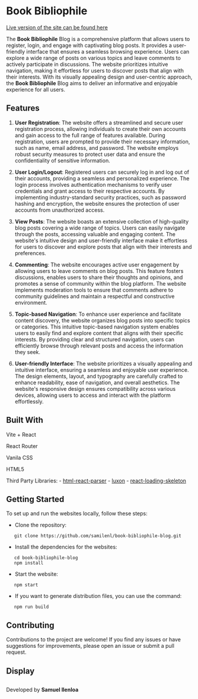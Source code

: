 # Book Bibliophile

[Live version of the site can be found here](https://book-bibliophile.netlify.app/)

The __Book Bibliophile__ Blog is a comprehensive platform that allows users to register, login, and engage with captivating blog posts. It provides a user-friendly interface that ensures a seamless browsing experience. Users can explore a wide range of posts on various topics and leave comments to actively participate in discussions. The website prioritizes intuitive navigation, making it effortless for users to discover posts that align with their interests. With its visually appealing design and user-centric approach, the __Book Bibliophile__ Blog aims to deliver an informative and enjoyable experience for all users.

## Features
1. __User Registration__: The website offers a streamlined and secure user registration process, allowing individuals to create their own accounts and gain access to the full range of features available. During registration, users are prompted to provide their necessary information, such as name, email address, and password. The website employs robust security measures to protect user data and ensure the confidentiality of sensitive information.

2. __User Login/Logout__: Registered users can securely log in and log out of their accounts, providing a seamless and personalized experience. The login process involves authentication mechanisms to verify user credentials and grant access to their respective accounts. By implementing industry-standard security practices, such as password hashing and encryption, the website ensures the protection of user accounts from unauthorized access.

3. __View Posts__: The website boasts an extensive collection of high-quality blog posts covering a wide range of topics. Users can easily navigate through the posts, accessing valuable and engaging content. The website's intuitive design and user-friendly interface make it effortless for users to discover and explore posts that align with their interests and preferences.

4. __Commenting__: The website encourages active user engagement by allowing users to leave comments on blog posts. This feature fosters discussions, enables users to share their thoughts and opinions, and promotes a sense of community within the blog platform. The website implements moderation tools to ensure that comments adhere to community guidelines and maintain a respectful and constructive environment.

5. __Topic-based Navigation__: To enhance user experience and facilitate content discovery, the website organizes blog posts into specific topics or categories. This intuitive topic-based navigation system enables users to easily find and explore content that aligns with their specific interests. By providing clear and structured navigation, users can efficiently browse through relevant posts and access the information they seek.

6. __User-friendly Interface__: The website prioritizes a visually appealing and intuitive interface, ensuring a seamless and enjoyable user experience. The design elements, layout, and typography are carefully crafted to enhance readability, ease of navigation, and overall aesthetics. The website's responsive design ensures compatibility across various devices, allowing users to access and interact with the platform effortlessly.

## Built With

Vite + React

React Router

Vanila CSS

HTML5

Third Party Libraries: 
    - [html-react-parser](https://github.com/remarkablemark/html-react-parser)
    - [luxon](https://github.com/moment/luxon)
    - [react-loading-skeleton](https://github.com/dvtng/react-loading-skeleton)

## Getting Started
To set up and run the websites locally, follow these steps:


- Clone the repository:
```
   git clone https://github.com/samilenl/book-bibliophile-blog.git
```

- Install the dependencies for the websites:
```
   cd book-bibliophile-blog
   npm install
```

- Start the website:
```
   npm start
```

- If you want to generate distribution files, you can use the command:
```
   npm run build
```

   
## Contributing

Contributions to the project are welcome! If you find any issues or have suggestions for improvements, please open an issue or submit a pull request.

## Display







##




Developed by __Samuel Ilenloa__
